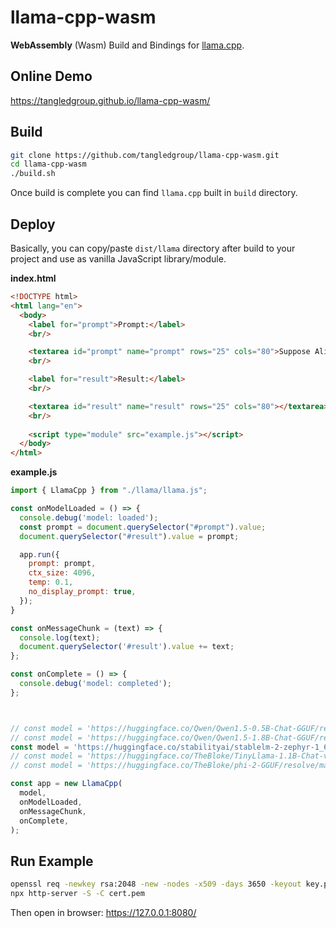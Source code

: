 # llama-cpp-wasm

**WebAssembly** (Wasm) Build and Bindings for [llama.cpp](https://github.com/ggerganov/llama.cpp).


## Online Demo

https://tangledgroup.github.io/llama-cpp-wasm/


## Build

```bash
git clone https://github.com/tangledgroup/llama-cpp-wasm.git
cd llama-cpp-wasm
./build.sh
```

Once build is complete you can find `llama.cpp` built in `build` directory.


## Deploy

Basically, you can copy/paste `dist/llama` directory after build to your project and use as vanilla JavaScript library/module.

**index.html**

```html
<!DOCTYPE html>
<html lang="en">
  <body>
    <label for="prompt">Prompt:</label>
    <br/>

    <textarea id="prompt" name="prompt" rows="25" cols="80">Suppose Alice originally had 3 apples, then Bob gave Alice 7 apples, then Alice gave Cook 5 apples, and then Tim gave Alice 3x the amount of apples Alice had. How many apples does Alice have now? Let’s think step by step.</textarea>
    <br/>

    <label for="result">Result:</label>
    <br/>

    <textarea id="result" name="result" rows="25" cols="80"></textarea>
    <br/>
    
    <script type="module" src="example.js"></script>
  </body>
</html>
```

**example.js**

```javascript
import { LlamaCpp } from "./llama/llama.js";

const onModelLoaded = () => { 
  console.debug('model: loaded');
  const prompt = document.querySelector("#prompt").value;
  document.querySelector("#result").value = prompt;

  app.run({
    prompt: prompt,
    ctx_size: 4096,
    temp: 0.1,
    no_display_prompt: true,
  });
}

const onMessageChunk = (text) => {
  console.log(text);
  document.querySelector('#result').value += text;
};

const onComplete = () => {
  console.debug('model: completed');
};



// const model = 'https://huggingface.co/Qwen/Qwen1.5-0.5B-Chat-GGUF/resolve/main/qwen2-beta-0_5b-chat-q8_0.gguf';
// const model = 'https://huggingface.co/Qwen/Qwen1.5-1.8B-Chat-GGUF/resolve/main/qwen1_5-1_8b-chat-q8_0.gguf';
const model = 'https://huggingface.co/stabilityai/stablelm-2-zephyr-1_6b/resolve/main/stablelm-2-zephyr-1_6b-Q4_1.gguf';
// const model = 'https://huggingface.co/TheBloke/TinyLlama-1.1B-Chat-v1.0-GGUF/resolve/main/tinyllama-1.1b-chat-v1.0.Q4_K_M.gguf';
// const model = 'https://huggingface.co/TheBloke/phi-2-GGUF/resolve/main/phi-2.Q4_K_M.gguf';

const app = new LlamaCpp(
  model,
  onModelLoaded,          
  onMessageChunk,       
  onComplete,
);
```

## Run Example

```bash
openssl req -newkey rsa:2048 -new -nodes -x509 -days 3650 -keyout key.pem -out cert.pem
npx http-server -S -C cert.pem
```

Then open in browser: https://127.0.0.1:8080/
